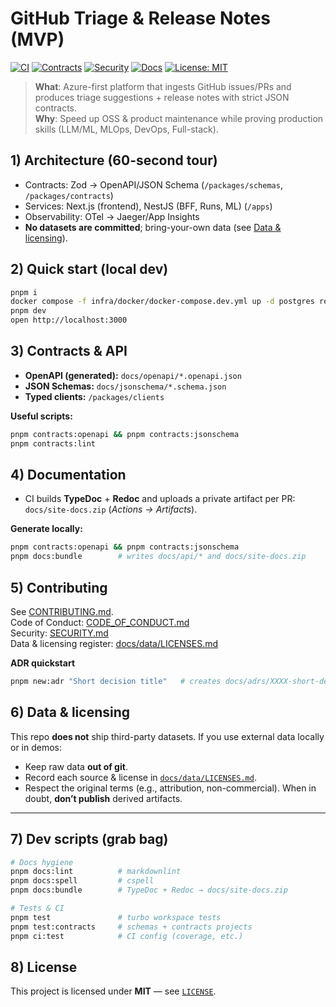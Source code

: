 # GitHub Triage & Release Notes (MVP)

[![CI](https://img.shields.io/github/actions/workflow/status/<you>/gh-triage-mvp/ci.yml?branch=main)](./.github/workflows/ci.yml)
[![Contracts](https://img.shields.io/github/actions/workflow/status/<you>/gh-triage-mvp/contracts.yml?label=contracts)](./docs/openapi)
[![Security](https://img.shields.io/github/actions/workflow/status/<you>/gh-triage-mvp/security.yml?label=security)](./.github/workflows/security.yml)
[![Docs](https://img.shields.io/badge/docs-private%20artifact-blue)](#4-documentation)
[![License: MIT](https://img.shields.io/badge/license-MIT-green.svg)](./LICENSE)

> **What**: Azure-first platform that ingests GitHub issues/PRs and produces triage suggestions + release notes with strict JSON contracts.  
> **Why**: Speed up OSS & product maintenance while proving production skills (LLM/ML, MLOps, DevOps, Full-stack).

## 1) Architecture (60-second tour)

- Contracts: Zod → OpenAPI/JSON Schema (`/packages/schemas`, `/packages/contracts`)  
- Services: Next.js (frontend), NestJS (BFF, Runs, ML) (`/apps`)  
- Observability: OTel → Jaeger/App Insights  
- **No datasets are committed**; bring-your-own data (see [Data & licensing](#6-data--licensing)).

## 2) Quick start (local dev)

```bash
pnpm i
docker compose -f infra/docker/docker-compose.dev.yml up -d postgres redis azurite otel-collector jaeger
pnpm dev
open http://localhost:3000
```

## 3) Contracts & API

- **OpenAPI (generated):** `docs/openapi/*.openapi.json`
- **JSON Schemas:** `docs/jsonschema/*.schema.json`
- **Typed clients:** `/packages/clients`

**Useful scripts:**

```bash
pnpm contracts:openapi && pnpm contracts:jsonschema
pnpm contracts:lint
```

## 4) Documentation

- CI builds **TypeDoc** + **Redoc** and uploads a private artifact per PR: `docs/site-docs.zip` (*Actions → Artifacts*).

**Generate locally:**

```bash
pnpm contracts:openapi && pnpm contracts:jsonschema
pnpm docs:bundle        # writes docs/api/* and docs/site-docs.zip
```

## 5) Contributing

See [CONTRIBUTING.md](./CONTRIBUTING.md).  
Code of Conduct: [CODE_OF_CONDUCT.md](./CODE_OF_CONDUCT.md)  
Security: [SECURITY.md](./SECURITY.md)  
Data & licensing register: [docs/data/LICENSES.md](./docs/data/LICENSES.md)

**ADR quickstart**

```bash
pnpm new:adr "Short decision title"   # creates docs/adrs/XXXX-short-decision-title.md
```

## 6) Data & licensing

This repo **does not** ship third-party datasets. If you use external data locally or in demos:

- Keep raw data **out of git**.
- Record each source & license in [`docs/data/LICENSES.md`](./docs/data/LICENSES.md).
- Respect the original terms (e.g., attribution, non-commercial). When in doubt, **don’t publish** derived artifacts.

---

## 7) Dev scripts (grab bag)

```bash
# Docs hygiene
pnpm docs:lint          # markdownlint
pnpm docs:spell         # cspell
pnpm docs:bundle        # TypeDoc + Redoc → docs/site-docs.zip

# Tests & CI
pnpm test               # turbo workspace tests
pnpm test:contracts     # schemas + contracts projects
pnpm ci:test            # CI config (coverage, etc.)
```

## 8) License

This project is licensed under **MIT** — see [`LICENSE`](./LICENSE).
